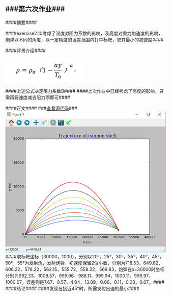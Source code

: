 ###第六次作业###
----------
####摘要####

####exercise2.10考虑了温度对阻力系数的影响，及高度对重力加速度的影响，炮弹以不同的角度，以一定精度的误差范围内打中标靶，取其最小的初速度####

####背景介绍####

![enter image description here](https://github.com/hanshihao/compuational_physics_N2014301020016/blob/master/QQ%E6%88%AA%E5%9B%BE20161024004128.png)

####上述公式决定阻力系数B####
####上次作业中已经考虑了高度的影响，只需再将速度减去阻力项即可####

####正文####
###[查看源代码](https://github.com/hanshihao/compuational_physics_N2014301020016/blob/master/chap2-10.py)###
![enter image description here](https://github.com/hanshihao/compuational_physics_N2014301020016/blob/master/QQ%E6%88%AA%E5%9B%BE20161024000626.png)
####取标靶坐标（30000，1000），分别以20°，25°，30°，35°，40°，45°，50°，55°为发射角，发射炮弹，初速度保留2位小数，分别为718.53，649.82，606.22，578.22，562.15，555.72，558.22，569.83，炮弹在x=30000时坐标分别为992.33，1008.57，995.96，986.11，999.94，1000.11，999.97，1000.07，误差则是7.67，8.57，4.04，13.89，0.06，0.11，0.03，0.07。####
####结论####
####发现在接近45°时，所需发射出速的最小####
